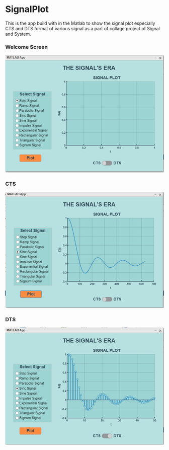 # SignalPlot
This is the app build with in the Matlab to show the signal plot especially CTS and DTS format of various signal as a part of collage project of Signal and System.

### Welcome Screen
![Image of GUI](https://github.com/garvitraj/SignalPlot/blob/main/assets/screen01.PNG)

### CTS
![Image of GUI](https://github.com/garvitraj/SignalPlot/blob/main/assets/screen02.PNG)

### DTS
![Image of GUI](https://github.com/garvitraj/SignalPlot/blob/main/assets/screen03.PNG)


